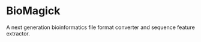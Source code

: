 BioMagick
=========

A next generation bioinformatics file format converter and sequence feature extractor.    

